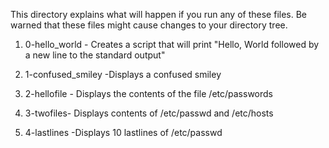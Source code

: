 This directory explains what will happen if you run any of these files. Be warned that these files might cause changes to your directory tree.
1. 0-hello_world - Creates a script that will print "Hello, World followed by a new line to the standard output"

2. 1-confused_smiley -Displays a confused smiley

3. 2-hellofile - Displays the contents of the file /etc/passwords

4. 3-twofiles- Displays contents of /etc/passwd and /etc/hosts

5. 4-lastlines -Displays 10 lastlines of /etc/passwd

